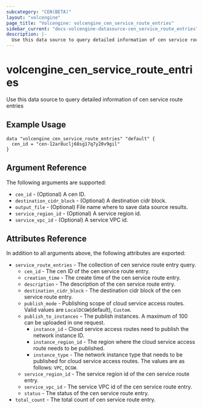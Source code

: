 ```yaml
---
subcategory: "CEN(BETA)"
layout: "volcengine"
page_title: "Volcengine: volcengine_cen_service_route_entries"
sidebar_current: "docs-volcengine-datasource-cen_service_route_entries"
description: |-
  Use this data source to query detailed information of cen service route entries
---
```

# volcengine_cen_service_route_entries
Use this data source to query detailed information of cen service route entries
## Example Usage
```hcl
data "volcengine_cen_service_route_entries" "default" {
  cen_id = "cen-12ar8uclj68sg17q7y20v9gil"
}
```
## Argument Reference
The following arguments are supported:
* `cen_id` - (Optional) A cen ID.
* `destination_cidr_block` - (Optional) A destination cidr block.
* `output_file` - (Optional) File name where to save data source results.
* `service_region_id` - (Optional) A service region id.
* `service_vpc_id` - (Optional) A service VPC id.

## Attributes Reference
In addition to all arguments above, the following attributes are exported:
* `service_route_entries` - The collection of cen service route entry query.
    * `cen_id` - The cen ID of the cen service route entry.
    * `creation_time` - The create time of the cen service route entry.
    * `description` - The description of the cen service route entry.
    * `destination_cidr_block` - The destination cidr block of the cen service route entry.
    * `publish_mode` - Publishing scope of cloud service access routes. Valid values are `LocalDCGW`(default), `Custom`.
    * `publish_to_instances` - The publish instances. A maximum of 100 can be uploaded in one request.
        * `instance_id` - Cloud service access routes need to publish the network instance ID.
        * `instance_region_id` - The region where the cloud service access route needs to be published.
        * `instance_type` - The network instance type that needs to be published for cloud service access routes. The values are as follows: `VPC`, `DCGW`.
    * `service_region_id` - The service region id of the cen service route entry.
    * `service_vpc_id` - The service VPC id of the cen service route entry.
    * `status` - The status of the cen service route entry.
* `total_count` - The total count of cen service route entry.


